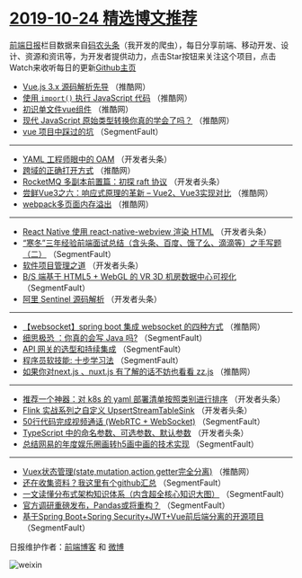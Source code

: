 # [2019-10-24 精选博文推荐](https://toutiao.qdkfweb.cn/date/2019/10/24)

[前端日报](https://qdkfweb.cn/c/news)栏目数据来自[码农头条](https://toutiao.qdkfweb.cn/)（我开发的爬虫），每日分享前端、移动开发、设计、资源和资讯等，为开发者提供动力，点击Star按钮来关注这个项目，点击Watch来收听每日的更新[Github主页](https://github.com/kujian/frontendDaily)
* [Vue.js 3.x 源码解析先导](https://toutiao.qdkfweb.cn/128884.html) （推酷网）
* [使用 `import()` 执行 JavaScript 代码](https://toutiao.qdkfweb.cn/128893.html) （推酷网）
* [初识单文件vue组件](https://toutiao.qdkfweb.cn/128886.html) （推酷网）
* [现代 JavaScript 原始类型转换你真的学会了吗？](https://toutiao.qdkfweb.cn/128894.html) （推酷网）
* [vue 项目中踩过的坑](https://toutiao.qdkfweb.cn/128833.html) （SegmentFault）

***
* [YAML 工程师眼中的 OAM](https://toutiao.qdkfweb.cn/128848.html) （开发者头条）
* [跨域的正确打开方式](https://toutiao.qdkfweb.cn/128888.html) （推酷网）
* [RocketMQ 多副本前置篇：初探 raft 协议](https://toutiao.qdkfweb.cn/128849.html) （开发者头条）
* [尝鲜Vue3之六：响应式原理的革新 &#8211; Vue2、Vue3实现对比](https://toutiao.qdkfweb.cn/128871.html) （推酷网）
* [webpack多页面内存溢出](https://toutiao.qdkfweb.cn/128872.html) （推酷网）

***
* [React Native 使用 react-native-webview 渲染 HTML](https://toutiao.qdkfweb.cn/128854.html) （开发者头条）
* [“寒冬”三年经验前端面试总结（含头条、百度、饿了么、滴滴等）之手写题（二）](https://toutiao.qdkfweb.cn/128828.html) （SegmentFault）
* [软件项目管理之道](https://toutiao.qdkfweb.cn/128844.html) （开发者头条）
* [B/S 端基于 HTML5 + WebGL 的 VR 3D 机房数据中心可视化](https://toutiao.qdkfweb.cn/128913.html) （SegmentFault）
* [阿里 Sentinel 源码解析](https://toutiao.qdkfweb.cn/128845.html) （开发者头条）

***
* [【websocket】spring boot 集成 websocket 的四种方式](https://toutiao.qdkfweb.cn/128869.html) （推酷网）
* [细思极恐 ：你真的会写 Java 吗?](https://toutiao.qdkfweb.cn/128835.html) （SegmentFault）
* [API 网关的选型和持续集成](https://toutiao.qdkfweb.cn/128836.html) （SegmentFault）
* [程序员软技能: 十步学习法](https://toutiao.qdkfweb.cn/128837.html) （SegmentFault）
* [如果你对next.js 、nuxt.js 有了解的话不妨也看看 zz.js](https://toutiao.qdkfweb.cn/128892.html) （推酷网）

***
* [推荐一个神器：对 k8s 的 yaml 部署清单按照类别进行排序](https://toutiao.qdkfweb.cn/128805.html) （开发者头条）
* [Flink 实战系列之自定义 UpsertStreamTableSink](https://toutiao.qdkfweb.cn/128852.html) （开发者头条）
* [50行代码完成视频通话 (WebRTC + WebSocket)](https://toutiao.qdkfweb.cn/128827.html) （SegmentFault）
* [TypeScript 中的命名参数、可选参数、默认参数](https://toutiao.qdkfweb.cn/128855.html) （开发者头条）
* [总结网易的年度娱乐圈画转h5画中画的技术实现](https://toutiao.qdkfweb.cn/128829.html) （SegmentFault）

***
* [Vuex状态管理(state,mutation,action,getter完全分离)](https://toutiao.qdkfweb.cn/128874.html) （推酷网）
* [还在收集资料？我这里有个github汇总](https://toutiao.qdkfweb.cn/128840.html) （SegmentFault）
* [一文读懂分布式架构知识体系（内含超全核心知识大图）](https://toutiao.qdkfweb.cn/128830.html) （SegmentFault）
* [官方调研重磅发布，Pandas或将重构？](https://toutiao.qdkfweb.cn/128841.html) （SegmentFault）
* [基于Spring Boot+Spring Security+JWT+Vue前后端分离的开源项目](https://toutiao.qdkfweb.cn/128910.html) （SegmentFault）

日报维护作者：[前端博客](https://qdkfweb.cn/) 和 [微博](https://qdkfweb.cn/go/weibo)

![weixin](https://user-images.githubusercontent.com/3055447/38468989-651132ac-3b80-11e8-8e6b-15122322a9d7.png)